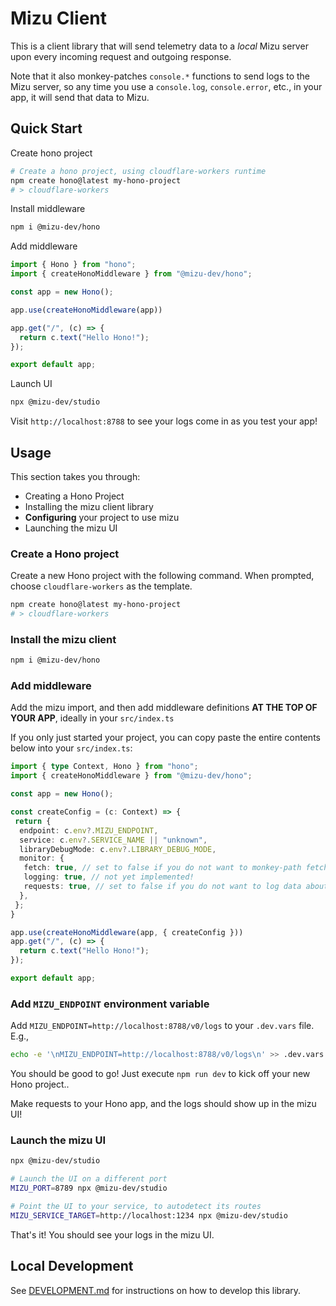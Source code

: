 # Mizu Client

This is a client library that will send telemetry data to a *local* Mizu server upon every incoming request and outgoing response.

Note that it also monkey-patches `console.*` functions to send logs to the Mizu server, 
so any time you use a `console.log`, `console.error`, etc., in your app, it will send that data to Mizu.

## Quick Start

Create hono project
```sh
# Create a hono project, using cloudflare-workers runtime
npm create hono@latest my-hono-project
# > cloudflare-workers
```

Install middleware

```sh
npm i @mizu-dev/hono
```

Add middleware

```ts
import { Hono } from "hono";
import { createHonoMiddleware } from "@mizu-dev/hono";

const app = new Hono();

app.use(createHonoMiddleware(app))

app.get("/", (c) => {
  return c.text("Hello Hono!");
});

export default app;
```

Launch UI

```sh
npx @mizu-dev/studio
```

Visit `http://localhost:8788` to see your logs come in as you test your app!

## Usage

This section takes you through:

- Creating a Hono Project
- Installing the mizu client library
- **Configuring** your project to use mizu
- Launching the mizu UI

### Create a Hono project

Create a new Hono project with the following command. When prompted, choose `cloudflare-workers` as the template.

```sh
npm create hono@latest my-hono-project
# > cloudflare-workers
```

### Install the mizu client

```sh
npm i @mizu-dev/hono
```

### Add middleware

Add the mizu import, and then add middleware definitions **AT THE TOP OF YOUR APP**, ideally in your `src/index.ts`

If you only just started your project, you can copy paste the entire contents below into your `src/index.ts`:

```ts
import { type Context, Hono } from "hono";
import { createHonoMiddleware } from "@mizu-dev/hono";

const app = new Hono();

const createConfig = (c: Context) => {
 return {
  endpoint: c.env?.MIZU_ENDPOINT,
  service: c.env?.SERVICE_NAME || "unknown",
  libraryDebugMode: c.env?.LIBRARY_DEBUG_MODE,
  monitor: {
   fetch: true, // set to false if you do not want to monkey-path fetch and send data about external network requests to mizu
   logging: true, // not yet implemented!
   requests: true, // set to false if you do not want to log data about each request and response to mizu
  },
 };
}

app.use(createHonoMiddleware(app, { createConfig }))
app.get("/", (c) => {
  return c.text("Hello Hono!");
});

export default app;
```

### Add `MIZU_ENDPOINT` environment variable

Add `MIZU_ENDPOINT=http://localhost:8788/v0/logs` to your `.dev.vars` file. E.g.,

```sh
echo -e '\nMIZU_ENDPOINT=http://localhost:8788/v0/logs\n' >> .dev.vars
```

You should be good to go! Just execute `npm run dev` to kick off your new Hono project..

Make requests to your Hono app, and the logs should show up in the mizu UI!

### Launch the mizu UI

```sh
npx @mizu-dev/studio

# Launch the UI on a different port
MIZU_PORT=8789 npx @mizu-dev/studio

# Point the UI to your service, to autodetect its routes
MIZU_SERVICE_TARGET=http://localhost:1234 npx @mizu-dev/studio
```

That's it! You should see your logs in the mizu UI.

## Local Development

See [DEVELOPMENT.md](./DEVELOPMENT.md) for instructions on how to develop this library.